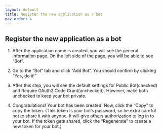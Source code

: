 ```yaml
---
layout: default
title: Register the new application as a bot
nav_order: 4
---
```


## Register the new application as a bot
1. After the application name is created, you will see the general information page. On the left side of the page, you will be able to see “Bot”.

2. Go to the “Bot” tab and click “Add Bot”. You should confirm by clicking “Yes, do it!”

3. After this step, you will see the default settings for Public Bot(checked) and Require OAuth2 Code Grant(unchecked). However, make both unchecked to keep your bot private.

4. Congratulations! Your bot has been created. Now, click the “Copy” to copy the token. 
(This token is your bot’s password, so be extra careful not to share it with anyone. It will give others authorization to log in to your bot. If the token gets shared, click the “Regenerate” to create a new token for your bot.)
